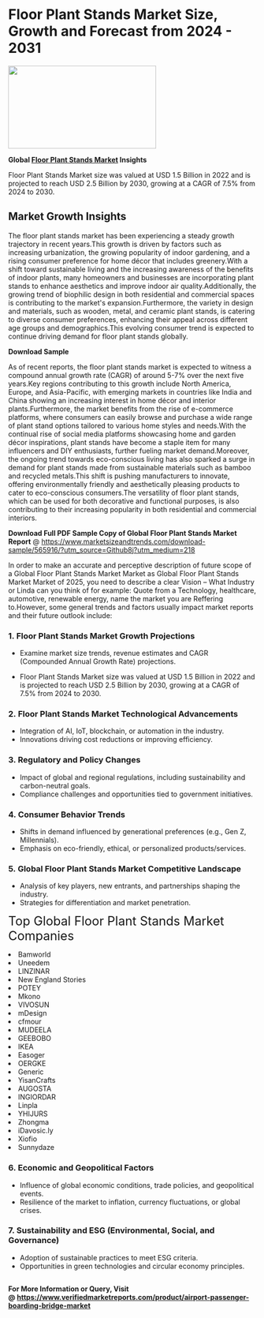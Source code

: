 <H1>Floor Plant Stands Market Size, Growth and Forecast from 2024 - 2031</H1><img class="aligncenter size-medium wp-image-584254" src="https://thirdeyenews.in/wp-content/uploads/2024/09/Global-Market-Research-300x168.jpeg" alt="" width="300" height="168" /><p><strong>Global&nbsp;<a href="https://www.marketsizeandtrends.com/download-sample/565916/?utm_source=Github8j?utm_medium=218">Floor Plant Stands Market</a> Insights</strong></p><p>Floor Plant Stands Market size was valued at USD 1.5 Billion in 2022 and is projected to reach USD 2.5 Billion by 2030, growing at a CAGR of 7.5% from 2024 to 2030.</p><p><h2>Market Growth Insights</h2> <p>The floor plant stands market has been experiencing a steady growth trajectory in recent years.This growth is driven by factors such as increasing urbanization, the growing popularity of indoor gardening, and a rising consumer preference for home décor that includes greenery.With a shift toward sustainable living and the increasing awareness of the benefits of indoor plants, many homeowners and businesses are incorporating plant stands to enhance aesthetics and improve indoor air quality.Additionally, the growing trend of biophilic design in both residential and commercial spaces is contributing to the market's expansion.Furthermore, the variety in design and materials, such as wooden, metal, and ceramic plant stands, is catering to diverse consumer preferences, enhancing their appeal across different age groups and demographics.This evolving consumer trend is expected to continue driving demand for floor plant stands globally.</p> <p><strong>Download Sample</strong></p> <p>As of recent reports, the floor plant stands market is expected to witness a compound annual growth rate (CAGR) of around 5-7% over the next five years.Key regions contributing to this growth include North America, Europe, and Asia-Pacific, with emerging markets in countries like India and China showing an increasing interest in home décor and interior plants.Furthermore, the market benefits from the rise of e-commerce platforms, where consumers can easily browse and purchase a wide range of plant stand options tailored to various home styles and needs.With the continual rise of social media platforms showcasing home and garden décor inspirations, plant stands have become a staple item for many influencers and DIY enthusiasts, further fueling market demand.Moreover, the ongoing trend towards eco-conscious living has also sparked a surge in demand for plant stands made from sustainable materials such as bamboo and recycled metals.This shift is pushing manufacturers to innovate, offering environmentally friendly and aesthetically pleasing products to cater to eco-conscious consumers.The versatility of floor plant stands, which can be used for both decorative and functional purposes, is also contributing to their increasing popularity in both residential and commercial interiors.<p><span class=""><strong>Download Full PDF Sample Copy of Global Floor Plant Stands Market Report</strong> @ <a href="https://www.marketsizeandtrends.com/download-sample/565916/?utm_source=Github8j?utm_medium=218" target="_blank">https://www.marketsizeandtrends.com/download-sample/565916/?utm_source=Github8j?utm_medium=218</a></span></p><p>In order to make an accurate and perceptive description of future scope of a Global&nbsp;Floor Plant Stands Market Market as Global&nbsp;Floor Plant Stands Market Market of 2025, you need to describe a clear Vision &ndash; What Industry or Linda can you think of for example: Quote from a Technology, healthcare, automotive, renewable energy, name the market you are Reffering to.However, some general trends and factors usually impact market reports and their future outlook include:</p><h3>1.&nbsp;<strong>Floor Plant Stands Market Growth Projections</strong></h3><ul><li>Examine market size trends, revenue estimates and CAGR (Compounded Annual Growth Rate) projections.</li><li><p>Floor Plant Stands Market size was valued at USD 1.5 Billion in 2022 and is projected to reach USD 2.5 Billion by 2030, growing at a CAGR of 7.5% from 2024 to 2030.</p></li></ul><h3>2.&nbsp;<strong>Floor Plant Stands Market Technological Advancements</strong></h3><ul><li>Integration of AI, IoT, blockchain, or automation in the industry.</li><li>Innovations driving cost reductions or improving efficiency.</li></ul><h3>3.&nbsp;<strong>Regulatory and Policy Changes</strong></h3><ul><li>Impact of global and regional regulations, including sustainability and carbon-neutral goals.</li><li>Compliance challenges and opportunities tied to government initiatives.</li></ul><h3>4.&nbsp;<strong>Consumer Behavior Trends</strong></h3><ul><li>Shifts in demand influenced by generational preferences (e.g., Gen Z, Millennials).</li><li>Emphasis on eco-friendly, ethical, or personalized products/services.</li></ul><h3>5.&nbsp;<strong>Global Floor Plant Stands Market Competitive Landscape</strong></h3><ul><li>Analysis of key players, new entrants, and partnerships shaping the industry.</li><li>Strategies for differentiation and market penetration.</li></ul><p data-pm-slice="1 1 []"><span style="color: inherit; font-family: inherit; font-size: 25px;">Top Global Floor Plant Stands Market Companies</span></p><div class="" data-test-id=""><p><li>Bamworld</li><li> Uneedem</li><li> LINZINAR</li><li> New England Stories</li><li> POTEY</li><li> Mkono</li><li> VIVOSUN</li><li> mDesign</li><li> cfmour</li><li> MUDEELA</li><li> GEEBOBO</li><li> IKEA</li><li> Easoger</li><li> OERGKE</li><li> Generic</li><li> YisanCrafts</li><li> AUGOSTA</li><li> INGIORDAR</li><li> Linpla</li><li> YHIJURS</li><li> Zhongma</li><li> iDavosic.ly</li><li> Xiofio</li><li> Sunnydaze</li></p></div><h3>6.&nbsp;<strong>Economic and Geopolitical Factors</strong></h3><ul><li>Influence of global economic conditions, trade policies, and geopolitical events.</li><li>Resilience of the market to inflation, currency fluctuations, or global crises.</li></ul><h3>7.&nbsp;<strong>Sustainability and ESG (Environmental, Social, and Governance)</strong></h3><ul><li>Adoption of sustainable practices to meet ESG criteria.</li><li>Opportunities in green technologies and circular economy principles.</li></ul><h2><strong style="font-size: 14px;">For More Information or Query, Visit @&nbsp;</strong><a style="background-color: #ffffff; font-size: 14px;" href="https://www.marketsizeandtrends.com/report/floor-plant-stands-market/" target="_blank">https://www.verifiedmarketreports.com/product/airport-passenger-boarding-bridge-market</a></h2>